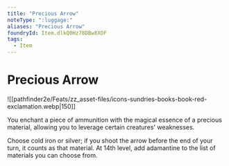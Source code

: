 ```yaml
---
title: "Precious Arrow"
noteType: ":luggage:"
aliases: "Precious Arrow"
foundryId: Item.dlkQ0Hz78DBw8XOF
tags:
  - Item
---
```


# Precious Arrow
![[pathfinder2e/Feats/zz_asset-files/icons-sundries-books-book-red-exclamation.webp|150]]

You enchant a piece of ammunition with the magical essence of a precious material, allowing you to leverage certain creatures' weaknesses.

Choose cold iron or silver; if you shoot the arrow before the end of your turn, it counts as that material. At 14th level, add adamantine to the list of materials you can choose from.
